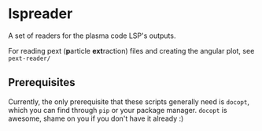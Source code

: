 lspreader
=========

A set of readers for the plasma code LSP's outputs.

For reading pext (<b>p</b>article <b>ext</b>raction) files and creating the angular plot, see `pext-reader/`

Prerequisites
-------------

Currently, the only prerequisite that these scripts generally need is `docopt`, which you can find through `pip` or your package manager. `docopt` is awesome, shame on you if you don't have it already :)
